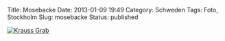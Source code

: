 Title: Mosebacke
Date: 2013-01-09 19:49
Category: Schweden
Tags: Foto, Stockholm
Slug: mosebacke
Status: published

[![Krauss
Grab](/pic/mosebackhus_s.jpg "Krauss Grab")](/pic/mosebackhus_l.jpg)

